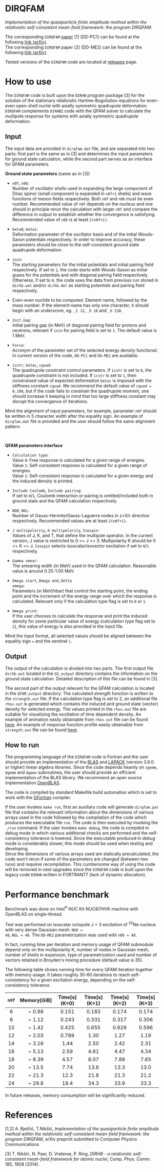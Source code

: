 # DIRQFAM
<i>Implementation of the quasiparticle finite amplitude method
within the relativistic self-consistent mean-field framework:
the program DIRQFAM</i>.

The corresponding <code>DIRQFAM</code>
<a href="https://www.sciencedirect.com/science/article/pii/S0010465520300345">paper</a> [1]  (DD-PC1) can
be found at the following <a href="https://arxiv.org/">link (arXiv)</a>.<br>
The corresponding <code>DIRQFAM</code>
paper [2]  (DD-ME2) can
be found at the following <a href="https://arxiv.org/">link (arXiv)</a>.<br>

Tested versions of the <code>DIRQFAM</code> code are located at
<a href="https://github.com/abjelcic/DIRQFAM/releases">releases</a> page. 


# How to use
The <code>DIRQFAM</code> code is built upon the <code>DIRHB</code> program package [3] for
the solution of the stationary relativistic Hartree-Bogoliubov equations for even-even open-shell
nuclei with axially symmetric quadrupole deformation. <code>DIRQFAM</code> complements
<code>DIRHBZ</code> code with the QFAM solver to calculate the multipole response for systems with 
axially symmetric quadrupole deformation. 





## Input
The input data are provided in <code>dirqfam.dat</code> file, and are separated
into two parts: first part is the same as in [3] and determines the input parameters
for ground state calculation, while the second part serves as an interface for QFAM parameters.



<strong>Ground state parameters</strong> (same as in [3])


* <code>n0f</code>, <code>n0b</code>:<br>
Number of oscillator shells used in expanding the large component of Dirac spinor
(small component is expanded in <code>n0f+1</code> shells) and wave functions of meson fields
respectively. Both <code>n0f</code> and <code>n0b</code> must be even number. Recommended value of
<code>n0f</code> depends on the nucleus and one should in principle rerun the calculation with
larger <code>n0f</code> and compare the difference in output to establish whether the
convergence is satisfying. Recommended value of <code>n0b</code> is at least <code>2(n0f+1)</code>.


* <code>beta0</code>, <code>betai</code>:<br>
Deformation parameter of the oscillator basis and of the initial Woods-Saxon potentials
respectively. In order to improve accuracy, these parameters should be close
to the self-consistent ground state quadrupole deformation.


* <code>inin</code>:<br>
The starting parameters for the initial potentials and initial pairing field respectively.
If set to <code>1</code>, the code starts with Woods-Saxon as initial guess for the
potentials and with diagonal pairing field respectively. Otherwise, if set to <code>0</code>,
the code uses the data from previous run stored in <code>dirhb.wel</code> and/or <code>dirhb.del</code>
as starting potentials and pairing field respectively.


* Even-even nuclide to be computed. Element name, followed by the mass number. If the element name
has only one character, it should begin with an underscore, eg. <code>_C 12</code>,
<code>_O 16</code> and <code>_U 238</code>.


* <code>Init.Gap</code>:<br>
Initial pairing gap (in MeV) of diagonal pairing field for protons and neutrons, relevant
if <code>inin</code> for pairing field is set to <code>1</code>. The default value is 1 MeV.


* <code>Force</code>:<br>
Acronym of the parameter set of the selected energy density functional.
In current version of the code, <code>DD-PC1</code> and <code>DD-ME2</code> are available.


* <code>icstr</code>, <code>betac</code>, <code>cquad</code>:<br>
The quadrupole constraint control parameters. If <code>icstr</code> is set to
<code>0</code>, the quadrupole constraint is not included. If <code>icstr</code> is
set to <code>1</code>, then constrained value of expected deformation <code>betac</code>
is imposed with the stiffness constant <code>cquad</code>. We recommend the
default value of <code>cquad = 0.100</code>, but if the code fails to constrain
the quadrupole moment, one should increase it keeping in mind that too large
stiffness constant may disrupt the convergence of iterations.


Mind the alignment of input parameters, for example, parameter <code>n0f</code>
should be written in 5 character width after the equality sign. An example of
<code>dirqfam.dat</code> file is provided and the user should follow the same
alignment pattern.

<br>


<strong>QFAM parameters interface</strong>


* <code>Calculation type</code>:<br>
Value <code>0</code>: Free response is calculated for a given range of energies.</br>
Value <code>1</code>: Self-consistent response is calculated for a given range of energies.</br>
Value <code>2</code>: Self-consistent response is calculated for a given energy and the
induced density is printed.


* <code>Include Coulomb</code>, <code>Include pairing</code>:<br>
If set to <code>0</code>/<code>1</code>, Coulomb interaction or pairing is omitted/included
both in ground state and the QFAM calculation respectively.


* <code>NGH</code>, <code>NGL</code>:<br>
Number of Gauss-Hermite/Gauss-Laguerre nodes in z>0/r direction respectively.
Recommended values are at least <code>2(n0f+1)</code>.


* <code>J multipolarity</code>, <code>K multipolarity</code>, <code>Isospin</code>:<br>
Values of J, K, and T, that define the multipole operator. In the current version,
J value is restricted to 0 <= J <= 3. Multipolarity K should be 0 <= K <= J.
<code>Isospin</code> selects isoscalar/isovector excitation if set to
<code>0</code>/<code>1</code> respectively.


* <code>Gamma smear</code>:<br>
The smearing width (in MeV) used in the QFAM calculation. Reasonable value is around 0.25-1.00 MeV.


* <code>Omega start</code>, <code>Omega end</code>, <code>Delta omega</code>:<br>
Parameters (in MeV/hbar) that control the starting point, the ending point and
the increment of the energy range over which the response is calculated.
Relevant only if the calculation type flag is set to <code>0</code> or <code>1</code>.


* <code>Omega print</code>:<br>
If the user chooses to calculate the response and print the induced density
for some particular value of energy (calculation type flag set to <code>2</code>),
this value of energy is also provided in the input file.


Mind the input format, all selected values should be aligned between
the equality sign <code>=</code> and the sentinel <code>|</code>.





## Output
The output of the calculation is divided into two parts. The first output file
<code>dirhb.out</code> located in the <code>GS\_output</code> directory contains
the information on the ground state calculation. Detailed description of
this file can be found in [3]. 


The second part of the output relevant for the QFAM calculation is located
in the <code>QFAM\_output</code> directory. The calculated strength function is
written to the <code>strength.out</code> file. If the calculation type flag is
set to 2, an additional file <code>rhov.out</code> is generated which contains
the induced and ground state (vector) density for selected energy. The values printed in the 
<code>rhov.out</code> file are suitable for visualizing the oscillation of time
dependent density. An example of animation easily obtainable from <code>rhov.out</code>
file can be found <a href="https://github.com/abjelcic/Depot/raw/master/anim.zip">here</a>.
An example of response function profile easily obtainable from <code>strength.out</code> file can
be found <a href="https://github.com/abjelcic/Depot/raw/master/resp.zip">here</a>.


## How to run
The programming language of the <code>DIRQFAM</code> code is Fortran and the user
should provide an implementation of the
<a href="http://www.netlib.org/blas/">BLAS</a> and
<a href="http://www.netlib.org/lapack/">LAPACK</a> (version 3.6.0. or higher)
linear algebra libraries.
Since the code depends heavily on <code>zgemm</code>, <code>dgemm</code> and
<code>dgemv</code> subroutines, the user should provide an efficient implementation
of the BLAS library. We recommend an open source implementation
<a href="https://www.openblas.net/">OpenBLAS</a>.
<br>

The code is compiled by standard Makefile build automation which is set to work with
the <a href="https://gcc.gnu.org/fortran/">GFortran</a> compiler.
<br>

If the user invokes <code>make run</code>, first an auxiliary code
will generate <code>dirqfam.par</code> file that contains the relevant information
about the dimensions of various arrays used in the code followed by the
compilation of the code which produces the executable file <code>run</code>.
The code is then executed by invoking the <code>./run</code> command.
If the user invokes <code>make debug</code>, the code is compiled in debug mode
in which various additional checks are performed and the self-consistency tolerance
is lowered. Since the executable produced in debug mode is considerably slower,
this mode should be used when testing and developing.
<br>
Since the dimensions of various arrays used are statically precalculated, the code
won't rerun if some of the parameters are changed (between two runs) and requires recompilation. This
cumbersome way of using the code will be removed in next upgrades since
the <code>DIRQFAM</code> code is built upon the legacy code <code>DIRHB</code>
written in FORTRAN77 (lack of dynamic allocation).




# Performance benchmark
Benchmark was done on Intel<sup>®</sup> NUC Kit NUC8i7HVK machine with OpenBLAS on single-thread.

Test was performed on isoscalar octupole J = 3 excitation of <sup>20</sup>Ne nucleus with
very dense Gaussian mesh: <code>NGH = 48</code>, <code>NGL = 48</code>.
The <code>DD-ME2</code> parametrization was used with <code>n0b = 48</code>. 

In fact, running time per iteration and memory usage of QFAM submodule
depend only on the multipolarity K, number of nodes in Gaussian mesh,
number of shells in expansion, type of parametrization used and number
of vectors retained in Broyden's mixing procedure (default value is 35).
<br>

The following table shows running time for every QFAM iteration together
with memory usage.
It takes roughly 30-60 iterations to reach self-consistency for a given excitation
energy, depending on the self-consistency tolerance.

| <code>n0f</code> | Memory[GiB] | Time[s] (K=0) | Time[s] (K=1) | Time[s] (K=2) | Time[s] (K=3) |
| :--------------: | :---------: | :-----------: | :-----------: | :-----------: | :-----------: |
|  6               | ~ 0.98      | 0.151         | 0.183         | 0.174         | 0.174         |
|  8               | ~ 1.12      | 0.243         | 0.331         | 0.317         | 0.306         |
| 10               | ~ 1.42      | 0.425         | 0.655         | 0.626         | 0.596         |
| 12               | ~ 2.03      | 0.789         | 1.30          | 1.27          | 1.19          |
| 14               | ~ 3.16      | 1.44          | 2.50          | 2.42          | 2.31          |
| 16               | ~ 5.13      | 2.59          | 4.61          | 4.47          | 4.34          |
| 18               | ~ 8.39      | 4.57          | 8.07          | 7.88          | 7.65          |
| 20               | ~ 13.5      | 7.74          | 13.6          | 13.3          | 13.0          |
| 22               | ~ 21.3      | 12.3          | 21.8          | 21.3          | 21.2          |
| 24               | ~ 29.8      | 19.4          | 34.3          | 33.9          | 33.3          |

In future releases, memory consumption will be significantly reduced.





# References
[1,2] A. Bjelčić, T.Nikšić, <i>Implementation of the quasiparticle finite
amplitude method within the relativistic self-consistent mean-field framework:
the program DIRQFAM</i>, arXiv preprint submitted to Computer Physics Communications

[3] T. Nikšić, N. Paar, D. Vretenar, P. Ring, <i>DIRHB - a relativistic
self-consistent mean-field framework for atomic nuclei</i>, Comp. Phys.
Comm. 185, 1808 (2014).



